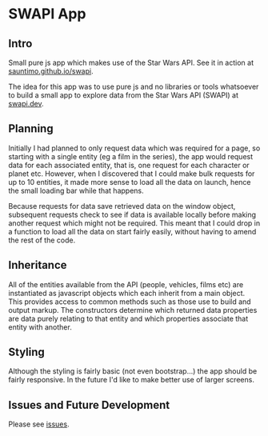 # SWAPI App

## Intro

Small pure js app which makes use of the Star Wars API. See it in action at [sauntimo.github.io/swapi](https://sauntimo.github.io/swapi).

The idea for this app was to use pure js and no libraries or tools whatsoever to build a small app to explore data from the Star Wars API (SWAPI) at [swapi.dev](https://swapi.dev).

## Planning

Initially I had planned to only request data which was required for a page, so starting with a single entity (eg a film in the series), the app would request data for each associated entity, that is, one request for each character or planet etc. However, when I discovered that I could make bulk requests for up to 10 entities, it made more sense to load all the data on launch, hence the small loading bar while that happens.

Because requests for data save retrieved data on the window object, subsequent requests check to see if data is available locally before making another request which might not be required. This meant that I could drop in a function to load all the data on start fairly easily, without having to amend the rest of the code.

## Inheritance

All of the entities available from the API (people, vehicles, films etc) are instantiated as javascript objects which each inherit from a main object. This provides access to common methods such as those use to build and output markup. The constructors determine which returned data properties are data purely relating to that entity and which properties associate that entity with another.

## Styling

Although the styling is fairly basic (not even bootstrap...) the app should be fairly responsive. In the future I'd like to make better use of larger screens.

## Issues and Future Development

Please see [issues](https://github.com/sauntimo/swapi/issues).
